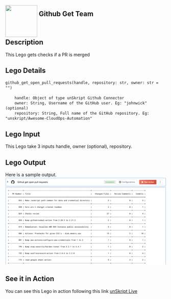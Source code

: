 [<img align="left" src="https://unskript.com/assets/favicon.png" width="100" height="100" style="padding-right: 5px">](https://unskript.com/assets/favicon.png) 
<h2>Github Get Team</h2>

<br>

## Description
This Lego gets checks if a PR is merged

## Lego Details

    github_get_open_pull_requests(handle, repository: str, owner: str = "")

        handle: Object of type unSkript Github Connector
        owner: String, Username of the GitHub user. Eg: "johnwick" (optional)
        repository: String, Full name of the GitHub repository. Eg: "unskript/Awesome-CloudOps-Automation"

## Lego Input
This Lego take 3 inputs handle, owner (optional), repository.

## Lego Output
Here is a sample output.
<img src="./1.png">


## See it in Action

You can see this Lego in action following this link [unSkript Live](https://us.app.unskript.io)
